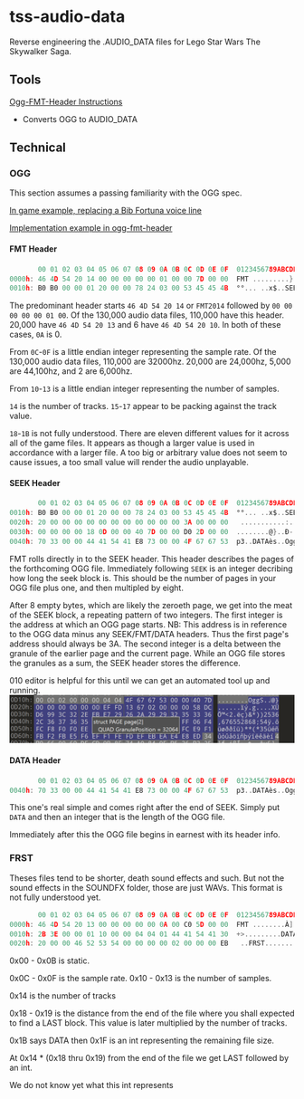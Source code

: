 # tss-audio-data
Reverse engineering the .AUDIO_DATA files for Lego Star Wars The Skywalker Saga.

## Tools

[Ogg-FMT-Header Instructions](tools/ogg-fmt-header/)
 - Converts OGG to AUDIO_DATA

## Technical

### OGG

This section assumes a passing familiarity with the OGG spec.

[In game example, replacing a Bib Fortuna voice line](https://youtu.be/uS7JjUNHu5I)

[Implementation example in ogg-fmt-header](tools/ogg-fmt-header/ogg-fmt-header.py)

#### FMT Header
```c
       00 01 02 03 04 05 06 07 08 09 0A 0B 0C 0D 0E 0F  0123456789ABCDEF
0000h: 46 4D 54 20 14 00 00 00 00 00 01 00 00 7D 00 00  FMT .........}.. 
0010h: B0 B0 00 00 01 20 00 00 78 24 03 00 53 45 45 4B  °°... ..x$..SEEK
```
The predominant header starts `46 4D 54 20 14` or `FMT2014` followed by `00 00 00 00 00 01 00`. Of the 130,000 audio data files, 110,000 have this header. 20,000 have `46 4D 54 20 13` and 6 have `46 4D 54 20 10`. In both of these cases, `0A` is 0.

From `0C`-`0F` is a little endian integer representing the sample rate.
Of the 130,000 audio data files, 110,000 are 32000hz. 20,000 are 24,000hz, 5,000 are 44,100hz, and 2 are 6,000hz.

From `10`-`13` is a little endian integer representing the number of samples.

`14` is the number of tracks. `15`-`17` appear to be packing against the track value.

`18`-`1B` is not fully understood. There are eleven different values for it across all of the game files. It appears as though a larger value is used in accordance with a larger file. A too big or arbitrary value does not seem to cause issues, a too small value will render the audio unplayable.

#### SEEK Header
```c
       00 01 02 03 04 05 06 07 08 09 0A 0B 0C 0D 0E 0F  0123456789ABCDEF
0010h: B0 B0 00 00 01 20 00 00 78 24 03 00 53 45 45 4B  °°... ..x$..SEEK 
0020h: 20 00 00 00 00 00 00 00 00 00 00 00 3A 00 00 00   ...........:... 
0030h: 00 00 00 00 18 0D 00 00 40 7D 00 00 D0 2D 00 00  ........@}..Ð-.. 
0040h: 70 33 00 00 44 41 54 41 E8 73 00 00 4F 67 67 53  p3..DATAès..OggS 
```
FMT rolls directly in to the SEEK header. This header describes the pages of the forthcoming OGG file.
Immediately following `SEEK` is an integer decribing how long the seek block is. This should be the number of pages in your OGG file plus one, and then multipled by eight.

After 8 empty bytes, which are likely the zeroeth page, we get into the meat of the SEEK block, a repeating pattern of two integers. The first integer is the address at which an OGG page starts. NB: This address is in reference to the OGG data minus any SEEK/FMT/DATA headers. Thus the first page's address should always be 3A.
The second integer is a delta between the granule of the earlier page and the current page. While an OGG file stores the granules as a sum, the SEEK header stores the difference.

010 editor is helpful for this until we can get an automated tool up and running.
![010 editor](images/granule.png)

#### DATA Header
```c
       00 01 02 03 04 05 06 07 08 09 0A 0B 0C 0D 0E 0F  0123456789ABCDEF
0040h: 70 33 00 00 44 41 54 41 E8 73 00 00 4F 67 67 53  p3..DATAès..OggS
```
This one's real simple and comes right after the end of SEEK. Simply put `DATA` and then an integer that is the length of the OGG file.

Immediately after this the OGG file begins in earnest with its header info.

### FRST
Theses files tend to be shorter, death sound effects and such. But not the sound effects in the SOUNDFX folder, those are just WAVs. This format is not fully understood yet.
```c
       00 01 02 03 04 05 06 07 08 09 0A 0B 0C 0D 0E 0F  0123456789ABCDEF
0000h: 46 4D 54 20 13 00 00 00 00 00 0A 00 C0 5D 00 00  FMT ........À].. 
0010h: 2B 3E 00 00 01 10 00 00 04 04 01 44 41 54 41 30  +>.........DATA0 
0020h: 20 00 00 46 52 53 54 00 00 00 00 02 00 00 00 EB   ..FRST........ë 
```
0x00 - 0x0B is static.

0x0C - 0x0F is the sample rate.
0x10 - 0x13 is the number of samples.

0x14 is the number of tracks

0x18 - 0x19 is the distance from the end of the file where you shall expected to find a LAST block. This value is later multiplied by the number of tracks.

0x1B says DATA then 0x1F is an int representing the remaining file size.

At 0x14 * (0x18 thru 0x19) from the end of the file we get LAST followed by an int.

We do not know yet what this int represents